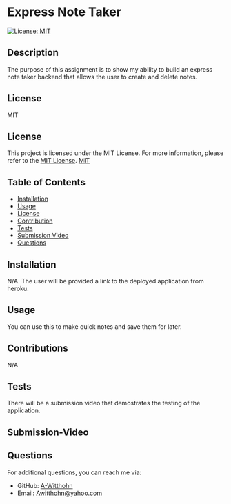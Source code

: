 # Express Note Taker

 [![License: MIT](https://img.shields.io/badge/License-MIT-yellow.svg)](https://opensource.org/licenses/MIT)

## Description
The purpose of this assignment is to show my ability to build an express note taker backend that allows the  user to create and delete notes.

## License
MIT
## License

This project is licensed under the MIT License. For more information, please refer to the [MIT License](https://opensource.org/licenses/MIT).
[MIT](https://opensource.org/licenses/MIT)



## Table of Contents
- [Installation](#installation)
- [Usage](#usage)
- [License](#license)
- [Contribution](#contributions)
- [Tests](#tests)
- [Submission Video](#submission-video)
- [Questions](#questions)

## Installation
N/A. The user will be provided a link to the deployed application from heroku.

## Usage
You can use this to make quick notes and save them for later.


## Contributions
N/A

## Tests
There will be a submission video that demostrates the testing of the application.

## Submission-Video


## Questions
For additional questions, you can reach me via:
- GitHub: [A-Witthohn](https://github.com/A-Witthohn)
- Email: Awitthohn@yahoo.com